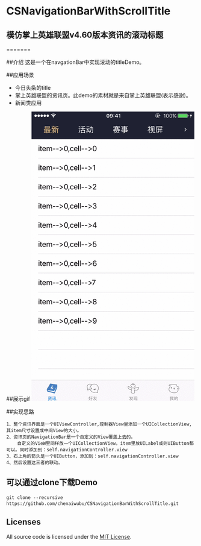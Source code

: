 #                CSNavigationBarWithScrollTitle
##              模仿掌上英雄联盟v4.60版本资讯的滚动标题
=======

##介绍
这是一个在navgationBar中实现滚动的titleDemo。  

##应用场景
- 今日头条的title  
- 掌上英雄联盟的资讯页。此demo的素材就是来自掌上英雄联盟(表示感谢)。  
- 新闻类应用  


##展示gif
![](/media/demo_gif.gif)



##实现思路
```
1、整个资讯界面是一个UIViewController,控制器View里添加一个UICollectionView,其item尺寸设置成中间View的大小。
2、资讯页的NavigationBar是一个自定义的View覆盖上去的。  
    自定义的VieW里同样放一个UICollectionView，item里放UILabel或则UIButton都可以。同时添加到：self.navigationController.view
3、右上角的箭头是一个UIButton，添加到：self.navigationController.view  
4、然后设置这三者的联动。

```
## 可以通过clone下载Demo

    git clone --recursive https://github.com/chenaiwubu/CSNavigationBarWithScrollTitle.git

## Licenses

All source code is licensed under the [MIT License](/LICENSE).